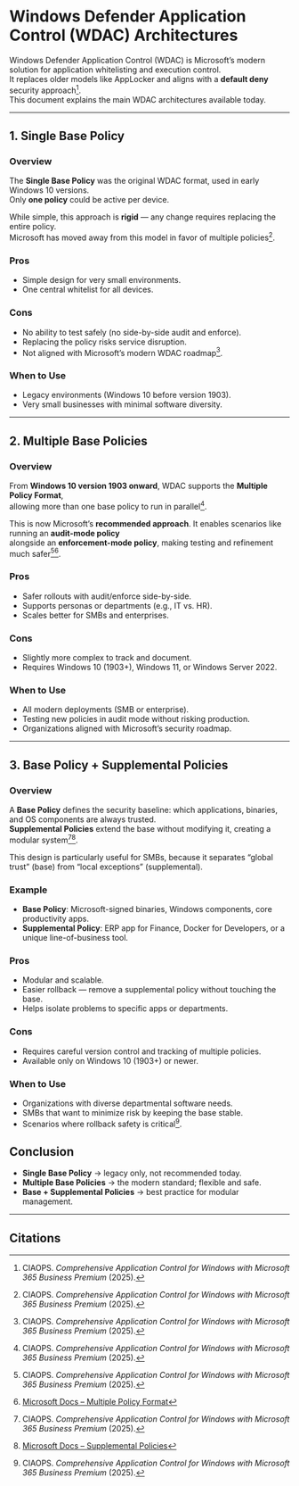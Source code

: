 # Windows Defender Application Control (WDAC) Architectures

Windows Defender Application Control (WDAC) is Microsoft’s modern solution for application whitelisting and execution control.  
It replaces older models like AppLocker and aligns with a **default deny** security approach[^1].  
This document explains the main WDAC architectures available today.

---

## 1. Single Base Policy

### Overview
The **Single Base Policy** was the original WDAC format, used in early Windows 10 versions.  
Only **one policy** could be active per device.  

While simple, this approach is **rigid** — any change requires replacing the entire policy.  
Microsoft has moved away from this model in favor of multiple policies[^1].

### Pros
- Simple design for very small environments.  
- One central whitelist for all devices.  

### Cons
- No ability to test safely (no side-by-side audit and enforce).  
- Replacing the policy risks service disruption.  
- Not aligned with Microsoft’s modern WDAC roadmap[^1].  

### When to Use
- Legacy environments (Windows 10 before version 1903).  
- Very small businesses with minimal software diversity.  

---

## 2. Multiple Base Policies

### Overview
From **Windows 10 version 1903 onward**, WDAC supports the **Multiple Policy Format**,  
allowing more than one base policy to run in parallel[^1].  

This is now Microsoft’s **recommended approach**. It enables scenarios like running an **audit-mode policy**  
alongside an **enforcement-mode policy**, making testing and refinement much safer[^1][^2].  

### Pros
- Safer rollouts with audit/enforce side-by-side.  
- Supports personas or departments (e.g., IT vs. HR).  
- Scales better for SMBs and enterprises.  

### Cons
- Slightly more complex to track and document.  
- Requires Windows 10 (1903+), Windows 11, or Windows Server 2022.  

### When to Use
- All modern deployments (SMB or enterprise).  
- Testing new policies in audit mode without risking production.  
- Organizations aligned with Microsoft’s security roadmap.  

---

## 3. Base Policy + Supplemental Policies

### Overview
A **Base Policy** defines the security baseline: which applications, binaries, and OS components are always trusted.  
**Supplemental Policies** extend the base without modifying it, creating a modular system[^1][^3].  

This design is particularly useful for SMBs, because it separates “global trust” (base) from “local exceptions” (supplemental).  

### Example
- **Base Policy**: Microsoft-signed binaries, Windows components, core productivity apps.  
- **Supplemental Policy**: ERP app for Finance, Docker for Developers, or a unique line-of-business tool.  

### Pros
- Modular and scalable.  
- Easier rollback — remove a supplemental policy without touching the base.  
- Helps isolate problems to specific apps or departments.  

### Cons
- Requires careful version control and tracking of multiple policies.  
- Available only on Windows 10 (1903+) or newer.  

### When to Use
- Organizations with diverse departmental software needs.  
- SMBs that want to minimize risk by keeping the base stable.  
- Scenarios where rollback safety is critical[^1].  



## Conclusion

- **Single Base Policy** → legacy only, not recommended today.  
- **Multiple Base Policies** → the modern standard; flexible and safe.  
- **Base + Supplemental Policies** → best practice for modular management.  


---

## Citations
[^1]: CIAOPS. *Comprehensive Application Control for Windows with Microsoft 365 Business Premium* (2025).  
[^2]: [Microsoft Docs – Multiple Policy Format](https://learn.microsoft.com/windows/security/threat-protection/windows-defender-application-control/multiple-policy-format)  
[^3]: [Microsoft Docs – Supplemental Policies](https://learn.microsoft.com/windows/security/threat-protection/windows-defender-application-control/deploy-supplemental-policies)  
[^4]: [Microsoft Docs – Attack Surface Reduction Rules](https://learn.microsoft.com/microsoft-365/security/defender-endpoint/attack-surface-reduction-rules)  
